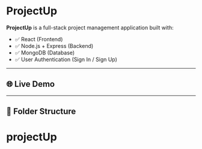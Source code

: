 # ProjectUp

**ProjectUp** is a full-stack project management application built with:

- ✅ React (Frontend)
- ✅ Node.js + Express (Backend)
- ✅ MongoDB (Database)
- ✅ User Authentication (Sign In / Sign Up)

---

## 🌐 Live Demo 

---

## 📂 Folder Structure

# projectUp

